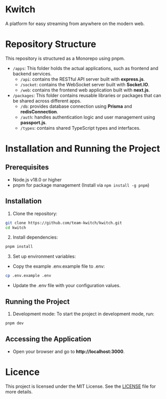 # Kwitch
A platform for easy streaming from anywhere on the modern web.

# Repository Structure
This repository is structured as a Monorepo using pnpm.

- `/apps`: This folder holds the actual applications, such as frontend and backend services.
  - `/api`: contains the RESTful API server built with **express.js**.
  - `/socket`: contains the WebSocket server built with **Socket.IO**.
  - `/web`: contains the frontend web application built with **next.js**.
- `/packages`: This folder contains reusable libraries or packages that can be shared across different apps.
  - `/db`: provides database connection using **Prisma** and **redisConnection**.
  - `/auth`: handles authentication logic and user management using **passport.js**.
  - `/types`: contains shared TypeScript types and interfaces.

# Installation and Running the Project

## Prerequisites
- Node.js v18.0 or higher
- pnpm for package management (Install via `npm install -g pnpm`)

## Installation
1. Clone the repository:
```bash
git clone https://github.com/team-kwitch/kwitch.git
cd kwitch
```
2. Install dependencies:
```bash
pnpm install
```

3. Set up environment variables:
- Copy the example .env.example file to .env:
```bash
cp .env.example .env
```
- Update the .env file with your configuration values.

## Running the Project
1. Development mode: To start the project in development mode, run:
```bash
pnpm dev
```

## Accessing the Application
- Open your browser and go to __http://localhost:3000__.

# Licence
This project is licensed under the MIT License. See the [LICENSE](./LICENCE) file for more details.
